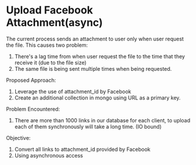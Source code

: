 # Upload Facebook Attachment(async)
The current process sends an attachment to user only when user request the file. This causes two problem:
1. There's a lag time from when user request the file to the time that they receive it (due to the file size)
2. The same file is being sent multiple times when being requested.

Proposed Approach:
1. Leverage the use of attachment_id by Facebook
2. Create an additional collection in mongo using URL as a primary key.

Problem Encountered:
1. There are more than 1000 links in our database for each client, to upload each of them synchronously will take a long time. (IO bound)

Objective:
1. Convert all links to attachment_id provided by Facebook
2. Using asynchronous access
